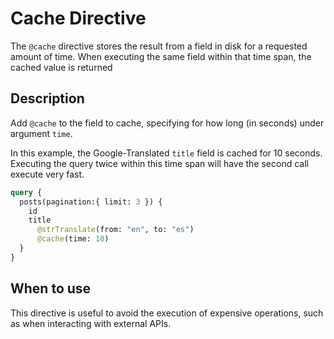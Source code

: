 # Cache Directive

The `@cache` directive stores the result from a field in disk for a requested amount of time. When executing the same field within that time span, the cached value is returned

## Description

Add `@cache` to the field to cache, specifying for how long (in seconds) under argument `time`.

In this example, the Google-Translated `title` field is cached for 10 seconds. Executing the query twice within this time span will have the second call execute very fast.

<!-- @todo Un-comment here when FeedbackCategories::LOG is enabled and documented, and `@traceExecutionTime` is supported -->
<!-- A log entry will indicate if the field is being retrieved from the cache. -->

```graphql
query {
  posts(pagination:{ limit: 3 }) {
    id
    title
      @strTranslate(from: "en", to: "es")
      @cache(time: 10)
  }
}
```

<!-- @todo Un-comment here when FeedbackCategories::LOG is enabled and documented, and `@traceExecutionTime` is supported -->
<!-- Use `@traceExecutionTime` to log the difference in field resolution time:

```graphql
query {
  posts(pagination:{ limit: 3 }) {
    id
    title
      @strTranslate(from: "en", to: "es")
      @cache(time: 10)
      @traceExecutionTime
  }
}
```
-->

## When to use

This directive is useful to avoid the execution of expensive operations, such as when interacting with external APIs.
